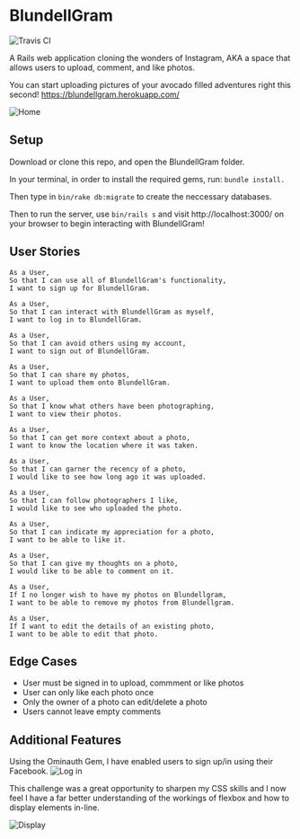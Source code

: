 BlundellGram
============
![Travis CI](https://travis-ci.org/Simba14/instagram-challenge.svg?branch=master)

A Rails web application cloning the wonders of Instagram, AKA a space that allows users to upload, comment, and like photos.

You can start uploading pictures of your avocado filled adventures right this second! https://blundellgram.herokuapp.com/

![Home](http://i.imgur.com/bjcOE6R.png)

Setup
---
Download or clone this repo, and open the BlundellGram folder.

In your terminal, in order to install the required gems, run: ``` bundle install. ```

Then type in  ```bin/rake db:migrate``` to create the neccessary databases.

Then to run the server, use ```bin/rails s``` and visit http://localhost:3000/ on your browser to begin interacting with BlundellGram!

User Stories
---
```
As a User,
So that I can use all of BlundellGram's functionality,
I want to sign up for BlundellGram.

As a User,
So that I can interact with BlundellGram as myself,
I want to log in to BlundellGram.

As a User,
So that I can avoid others using my account,
I want to sign out of BlundellGram.

As a User,
So that I can share my photos,
I want to upload them onto BlundellGram.

As a User,
So that I know what others have been photographing,
I want to view their photos.

As a User,
So that I can get more context about a photo,
I want to know the location where it was taken.

As a User,
So that I can garner the recency of a photo,
I would like to see how long ago it was uploaded.

As a User,
So that I can follow photographers I like,
I would like to see who uploaded the photo.

As a User,
So that I can indicate my appreciation for a photo,
I want to be able to like it.

As a User,
So that I can give my thoughts on a photo,
I would like to be able to comment on it.

As a User,
If I no longer wish to have my photos on Blundellgram,
I want to be able to remove my photos from Blundellgram.

As a User,
If I want to edit the details of an existing photo,
I want to be able to edit that photo.
```

Edge Cases
---
* User must be signed in to upload, commment or like photos
* User can only like each photo once
* Only the owner of a photo can edit/delete a photo
* Users cannot leave empty comments

Additional Features
---
Using the Ominauth Gem, I have enabled users to sign up/in using their Facebook.
![Log in](http://i.imgur.com/baboKDl.png)

This challenge was a great opportunity to sharpen my CSS skills and I now feel I have a far better understanding of the workings of flexbox and how to display elements in-line.

![Display](http://i.imgur.com/ZhDLRDe.png)
